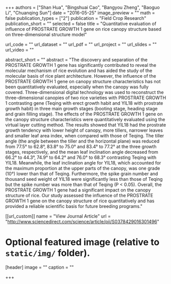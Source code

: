 +++
authors = ["Shan Hua", "Bingshuai Cao", "Bangyou Zheng", "Baoguo Li", "Chuanqing Sun"]
date = "2016-05-25"
image_preview = ""
math = false
publication_types = ["2"]
publication = "Field Crop Research"
publication_short = ""
selected = false
title = "Quantitative evaluation of influence of PROSTRATE GROWTH 1 gene on rice canopy structure based on three-dimensional structure model"

url_code = ""
url_dataset = ""
url_pdf = ""
url_project = ""
url_slides = ""
url_video = ""

abstract_short = ""
abstract = "The discovery and separation of the PROSTRATE GROWTH 1 gene has significantly contributed to reveal the molecular mechanism of rice evolution and has aided the study of the molecular basis of rice plant architecture. However, the influence of the PROSTRATE GROWTH 1 gene on canopy structure characteristics has not been quantitatively evaluated, especially when the canopy was fully covered. Three-dimensional digital technology was used to reconstruct the three-dimensional canopies of two rice varieties with PROSTRATE GROWTH 1 contrasting gene (Teqing with erect growth habit and YIL18 with prostrate growth habit) in three main growth stages (booting stage, heading stage and grain filling stage). The effects of the PROSTRATE GROWTH 1 gene on the canopy structure characteristics were quantitatively evaluated using the virtual layer cutting method. The results showed that YIL18 had the prostrate growth tendency with lower height of canopy, more tillers, narrower leaves and smaller leaf area index, when compared with those of Teqing. The tiller angle (the angle between the tiller and the horizontal plane) was reduced from 77.5° to 62.8°, 83.8° to 75.0° and 83.4° to 77.2° at the three growth stages, respectively, and the mean leaf inclination angle decreased from 66.2° to 44.3°, 74.9° to 64.2° and 76.0° to 68.3° contrasting Teqing with YIL18. Meanwhile, the leaf inclination angle for YIL18, which accounted for the maximum proportion at the upper parts of the canopy, was one grade (10°) lower than that of Teqing. Furthermore, the spike grain number and thousand seed weight of YIL18 were significantly less than those of Teqing but the spike number was more than that of Teqing (P < 0.05). Overall, the PROSTRATE GROWTH 1 gene had a significant impact on the canopy structure of rice. Our study assessed the influence of the PROSTRATE GROWTH 1 gene on the canopy structure of rice quantitatively and has provided a reliable scientific basis for future breeding programs."



[[url_custom]]
name = "View Journal Article"
url = "http://www.sciencedirect.com/science/article/pii/S0378429016301496"

# Optional featured image (relative to `static/img/` folder).
[header]
image = ""
caption = ""

+++

